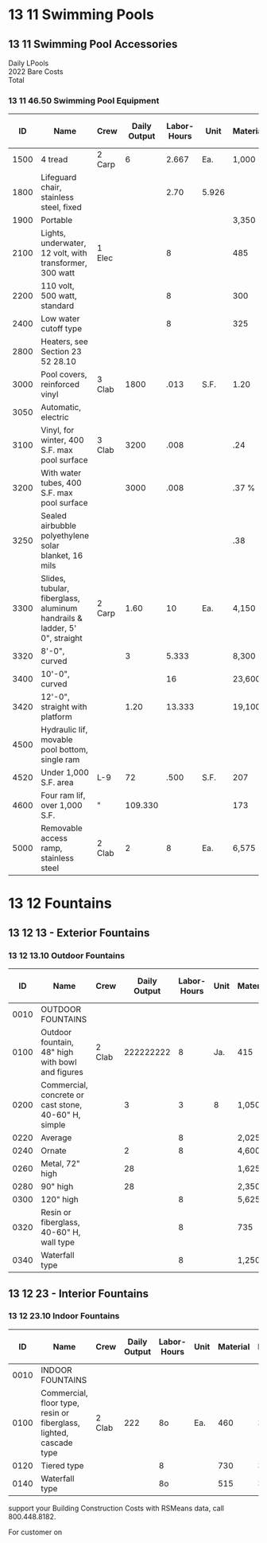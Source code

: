 # 13 11 Swimming Pools

## 13 11 Swimming Pool Accessories

Daily LPools  
2022 Bare Costs  
Total

### 13 11 46.50 Swimming Pool Equipment

| ID   | Name                                                                 | Crew     | Daily Output | Labor-Hours | Unit   | Material | Labor | Equipment | Total  | Total Incl O&P |
|------|----------------------------------------------------------------------|----------|--------------|-------------|--------|----------|-------|-----------|--------|----------------|
| 1500 | 4 tread                                                              | 2 Carp   | 6            | 2.667       | Ea.    | 1,000    | 150   |           | 1,150  | 1,325          |
| 1800 | Lifeguard chair, stainless steel, fixed                              |          |              | 2.70        | 5.926  |          | 3,925 | 335       | 4,260  | 4,825          |
| 1900 | Portable                                                             |          |              |             |        | 3,350    |       |           | 3,350  | 3,675          |
| 2100 | Lights, underwater, 12 volt, with transformer, 300 watt              | 1 Elec   |              | 8           |        | 485      | 530   |           | 1,015  | 1,325          |
| 2200 | 110 volt, 500 watt, standard                                         |          |              | 8           |        | 300      | 530   |           | 830    | 1,125          |
| 2400 | Low water cutoff type                                                |          |              | 8           |        | 325      | 530   |           | 855    | 1,150          |
| 2800 | Heaters, see Section 23 52 28.10                                     |          |              |             |        |          |       |           |        |                |
| 3000 | Pool covers, reinforced vinyl                                        | 3 Clab   | 1800         | .013        | S.F.   | 1.20     | .61   |           | 1.81   | 2.23           |
| 3050 | Automatic, electric                                                  |          |              |             |        |          |       |           | 9.15   | 10.10          |
| 3100 | Vinyl, for winter, 400 S.F. max pool surface                         | 3 Clab   | 3200         | .008        |        | .24      | .33   |           | .58    | .77            |
| 3200 | With water tubes, 400 S.F. max pool surface                          |          | 3000         | .008        |        | .37 %    | .36   |           | .73    | .95            |
| 3250 | Sealed airbubble polyethylene solar blanket, 16 mils                  |          |              |             |        | .38      |       |           | .38    | .42            |
| 3300 | Slides, tubular, fiberglass, aluminum handrails & ladder, 5' 0", straight | 2 Carp   | 1.60         | 10          | Ea.    | 4,150    | 565   |           | 4,715  | 5,425          |
| 3320 | 8'-0", curved                                                        |          | 3            | 5.333       |        | 8,300    | 300   |           | 8,600  | 9,575          |
| 3400 | 10'-0", curved                                                       |          |              | 16          |        | 23,600   | 900   |           | 24,500 | 27,300         |
| 3420 | 12'-0", straight with platform                                       |          | 1.20         | 13.333      |        | 19,100   | 750   |           | 19,850 | 22,100         |
| 4500 | Hydraulic lif, movable pool bottom, single ram                       |          |              |             |        |          |       |           |        |                |
| 4520 | Under 1,000 S.F. area                                                | L-9      | 72           | .500        | S.F.   | 207      | 26    |           | 233    | 267            |
| 4600 | Four ram lif, over 1,000 S.F.                                        | "        | 109.330      |             |        | 173      | 17.05 |           | 190.05 | 216            |
| 5000 | Removable access ramp, stainless steel                               | 2 Clab   | 2            | 8           | Ea.    | 6,575    | 365   |           | 6,940  | 7,800          |

# 13 12 Fountains

## 13 12 13 - Exterior Fountains

### 13 12 13.10 Outdoor Fountains

| ID   | Name                                                                 | Crew     | Daily Output | Labor-Hours | Unit   | Material | Labor | Equipment | Total  | Total Incl O&P |
|------|----------------------------------------------------------------------|----------|--------------|-------------|--------|----------|-------|-----------|--------|----------------|
| 0010 | OUTDOOR FOUNTAINS                                                    |          |              |             |        |          |       |           |        |                |
| 0100 | Outdoor fountain, 48" high with bowl and figures                     | 2 Clab   | 222222222    | 8           | Ja.    | 415      | 365   |           | 780    | 1,000          |
| 0200 | Commercial, concrete or cast stone, 40-60" H, simple                 |          | 3            | 3           | 8      | 1,050    | 365   |           | 1,415  | 1,700          |
| 0220 | Average                                                              |          |              | 8           |        | 2,025    | 365   |           | 2,390  | 2,775          |
| 0240 | Ornate                                                               |          | 2            | 8           |        | 4,600    | 365   |           | 4,965  | 5,600          |
| 0260 | Metal, 72" high                                                      |          | 28           |             |        | 1,625    | 365   |           | 1,990  | 2,350          |
| 0280 | 90" high                                                             |          | 28           |             |        | 2,350    | 365   |           | 2,715  | 3,150          |
| 0300 | 120" high                                                            |          |              | 8           |        | 5,625    | 365   |           | 5,990  | 6,750          |
| 0320 | Resin or fiberglass, 40-60" H, wall type                             |          |              | 8           |        | 735      | 365   |           | 1,100  | 1,350          |
| 0340 | Waterfall type                                                       |          |              | 8           |        | 1,250    | 365   |           | 1,615  | 1,925          |

## 13 12 23 - Interior Fountains

### 13 12 23.10 Indoor Fountains

| ID   | Name                                                                 | Crew     | Daily Output | Labor-Hours | Unit   | Material | Labor | Equipment | Total  | Total Incl O&P |
|------|----------------------------------------------------------------------|----------|--------------|-------------|--------|----------|-------|-----------|--------|----------------|
| 0010 | INDOOR FOUNTAINS                                                     |          |              |             |        |          |       |           |        |                |
| 0100 | Commercial, floor type, resin or fiberglass, lighted, cascade type   | 2 Clab   | 222          | 8o          | Ea.    | 460      | 365   |           | 825    | 1,050          |
| 0120 | Tiered type                                                          |          |              | 8           |        | 730      | 365   |           | 1,095  | 1,350          |
| 0140 | Waterfall type                                                       |          |              | 8o          |        | 515      | 365   |           | 880    | 1,100          |

support your Building Construction Costs with RSMeans data, call 800.448.8182.

For customer on